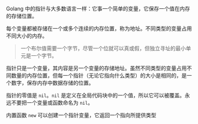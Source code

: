 Golang 中的指针与大多数语言一样：它事一个简单的变量，它保存一个值在内存的存储位置。

每个变量都被存储在一个或多个连续的内存位置，称为地址。不同类型的变量占用不同大小的内存。

> 一个布尔值需要一个字节，尽管一个位就可以真或假，但独立寻址的最小单元是一个字节。

指针只是一个变量，其内容是另一个变量的存储地址。虽然不同类型的变量占用不同数量的内存位置，但每一个指针（无论它指向什么类型）的大小是相同的，是一个数字，保存内存中数据存储的位置。

指针的零值是 `nil`。`nil` 是定义在全局代码块中的一个值，所以它可以被覆盖。永远不要把一个变量或函数命名为 `nil`。

内置函数 `new` 可以创建一个指针变量，它返回一个指向所提供类型